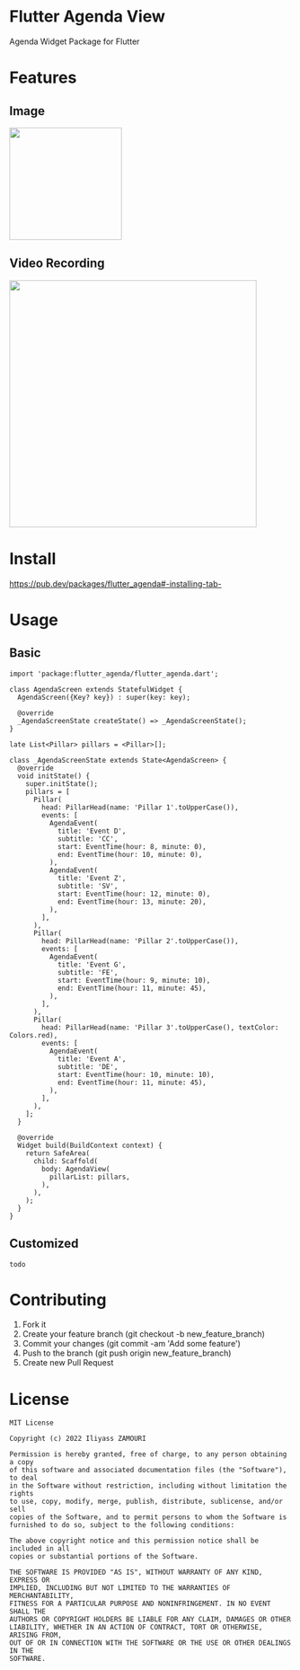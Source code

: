# Flutter Agenda View

Agenda Widget Package for Flutter

# Features

## Image

<img src="https://raw.githubusercontent.com/iliyass-zamouri/flutter_agenda/main/images/flutter_agenda.png" width="200" />

## Video Recording

<img src="https://github.com/iliyass-zamouri/flutter_agenda/blob/main/images/flutter_agenda.gif" height="440" />  

# Install

https://pub.dev/packages/flutter_agenda#-installing-tab-

# Usage

## Basic

```
import 'package:flutter_agenda/flutter_agenda.dart';

class AgendaScreen extends StatefulWidget {
  AgendaScreen({Key? key}) : super(key: key);

  @override
  _AgendaScreenState createState() => _AgendaScreenState();
}

late List<Pillar> pillars = <Pillar>[];

class _AgendaScreenState extends State<AgendaScreen> {
  @override
  void initState() {
    super.initState();
    pillars = [
      Pillar(
        head: PillarHead(name: 'Pillar 1'.toUpperCase()),
        events: [
          AgendaEvent(
            title: 'Event D',
            subtitle: 'CC',
            start: EventTime(hour: 8, minute: 0),
            end: EventTime(hour: 10, minute: 0),
          ),
          AgendaEvent(
            title: 'Event Z',
            subtitle: 'SV',
            start: EventTime(hour: 12, minute: 0),
            end: EventTime(hour: 13, minute: 20),
          ),
        ],
      ),
      Pillar(
        head: PillarHead(name: 'Pillar 2'.toUpperCase()),
        events: [
          AgendaEvent(
            title: 'Event G',
            subtitle: 'FE',
            start: EventTime(hour: 9, minute: 10),
            end: EventTime(hour: 11, minute: 45),
          ),
        ],
      ),
      Pillar(
        head: PillarHead(name: 'Pillar 3'.toUpperCase(), textColor: Colors.red),
        events: [
          AgendaEvent(
            title: 'Event A',
            subtitle: 'DE',
            start: EventTime(hour: 10, minute: 10),
            end: EventTime(hour: 11, minute: 45),
          ),
        ],
      ),
    ];
  }

  @override
  Widget build(BuildContext context) {
    return SafeArea(
      child: Scaffold(
        body: AgendaView(
          pillarList: pillars,
        ),
      ),
    );
  }
}
```

## Customized

```
todo
```

# Contributing

1. Fork it
2. Create your feature branch (git checkout -b new_feature_branch)
3. Commit your changes (git commit -am 'Add some feature')
4. Push to the branch (git push origin new_feature_branch)
5. Create new Pull Request

# License

```
MIT License

Copyright (c) 2022 Iliyass ZAMOURI

Permission is hereby granted, free of charge, to any person obtaining a copy
of this software and associated documentation files (the "Software"), to deal
in the Software without restriction, including without limitation the rights
to use, copy, modify, merge, publish, distribute, sublicense, and/or sell
copies of the Software, and to permit persons to whom the Software is
furnished to do so, subject to the following conditions:

The above copyright notice and this permission notice shall be included in all
copies or substantial portions of the Software.

THE SOFTWARE IS PROVIDED "AS IS", WITHOUT WARRANTY OF ANY KIND, EXPRESS OR
IMPLIED, INCLUDING BUT NOT LIMITED TO THE WARRANTIES OF MERCHANTABILITY,
FITNESS FOR A PARTICULAR PURPOSE AND NONINFRINGEMENT. IN NO EVENT SHALL THE
AUTHORS OR COPYRIGHT HOLDERS BE LIABLE FOR ANY CLAIM, DAMAGES OR OTHER
LIABILITY, WHETHER IN AN ACTION OF CONTRACT, TORT OR OTHERWISE, ARISING FROM,
OUT OF OR IN CONNECTION WITH THE SOFTWARE OR THE USE OR OTHER DEALINGS IN THE
SOFTWARE.
```
